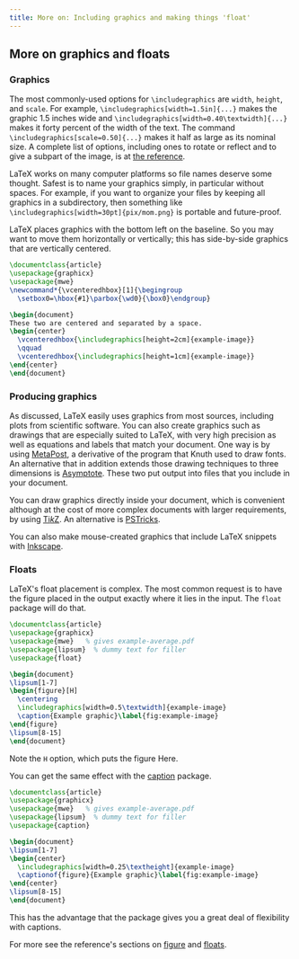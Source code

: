 ```yaml
---
title: More on: Including graphics and making things 'float'
---
```


## More on graphics and floats

### Graphics

The most commonly-used options for `\includegraphics` are
`width`, `height`, and `scale`.
For example,
`\includegraphics[width=1.5in]{...}`
makes the graphic 1.5 inches wide and
`\includegraphics[width=0.40\textwidth]{...}`
makes it forty percent of the width of the text.
The command `\includegraphics[scale=0.50]{...}` makes it half as large
as its nominal size.
A complete list of options, including ones to rotate or reflect
and to give a subpart of the image, is at
[the reference](https://latexref.xyz/_005cincludegraphics.html#g_t_005cincludegraphics). 

LaTeX works on many computer platforms so
file names deserve some thought.
Safest is to name your graphics simply, in particular without spaces. 
For example, if you want to organize your files by keeping all
graphics in a subdirectory, then something like
`\includegraphics[width=30pt]{pix/mom.png}`
is portable and future-proof.

LaTeX places graphics with the bottom left on the baseline.
So you may want to move them horizontally or vertically; this
has side-by-side graphics that are vertically centered.

<!-- {% raw %} -->
```latex
\documentclass{article}
\usepackage{graphicx}
\usepackage{mwe}
\newcommand*{\vcenteredhbox}[1]{\begingroup
  \setbox0=\hbox{#1}\parbox{\wd0}{\box0}\endgroup}

\begin{document}
These two are centered and separated by a space.
\begin{center}
  \vcenteredhbox{\includegraphics[height=2cm]{example-image}}
  \qquad
  \vcenteredhbox{\includegraphics[height=1cm]{example-image}}
\end{center}
\end{document}
```
<!-- {% endraw %} -->


### Producing graphics

As discussed, LaTeX easily uses graphics from most sources,
including plots from scientific software.
You can also create graphics such as drawings that are
especially suited to LaTeX, with very high
precision as well as equations and labels that match your document.
One way is by using [MetaPost](https://www.ctan.org/pkg/metapost),
a derivative of the program that Knuth used to draw fonts.
An alternative that in addition extends those drawing techniques to three
dimensions is [Asymptote](https://www.ctan.org/pkg/asymptote).
These two put output into files that you include in your document.

You can draw graphics directly inside your document, which is convenient
although at the cost of more complex documents with larger
requirements, by using
[Ti*k*Z](https://www.ctan.org/pkg/pgf).
An alternative is [PSTricks](https://www.ctan.org/pkg/pstricks-base).

You can also make mouse-created graphics that include
LaTeX snippets with [Inkscape](https://inkscape.org/).


### Floats

LaTeX's float placement is complex.
The most common request is to have the figure placed
in the output exactly where it lies in the input.
The `float` package will do that.

<!-- {% raw %} -->
```latex
\documentclass{article}
\usepackage{graphicx}
\usepackage{mwe}   % gives example-average.pdf
\usepackage{lipsum}  % dummy text for filler
\usepackage{float}  

\begin{document}
\lipsum[1-7]
\begin{figure}[H]
  \centering
  \includegraphics[width=0.5\textwidth]{example-image}
  \caption{Example graphic}\label{fig:example-image}
\end{figure}
\lipsum[8-15]
\end{document}
```
<!-- {% endraw %} -->

Note the `H` option, which puts the figure Here.

You can get the same effect with the
[caption](https://ctan.org/pkg/caption) package.
<!-- {% raw %} -->
```latex
\documentclass{article}
\usepackage{graphicx}
\usepackage{mwe}   % gives example-average.pdf
\usepackage{lipsum}  % dummy text for filler
\usepackage{caption}  

\begin{document}
\lipsum[1-7]
\begin{center}
  \includegraphics[width=0.25\textheight]{example-image}
  \captionof{figure}{Example graphic}\label{fig:example-image}
\end{center}
\lipsum[8-15]
\end{document}
```
<!-- {% endraw %} -->
This has the advantage that the package gives
you a great deal of flexibility with captions.

For more see the reference's sections on
[figure](https://latexref.xyz/figure.html#figure) and
[floats](https://latexref.xyz/Floats.html#Floats). 

